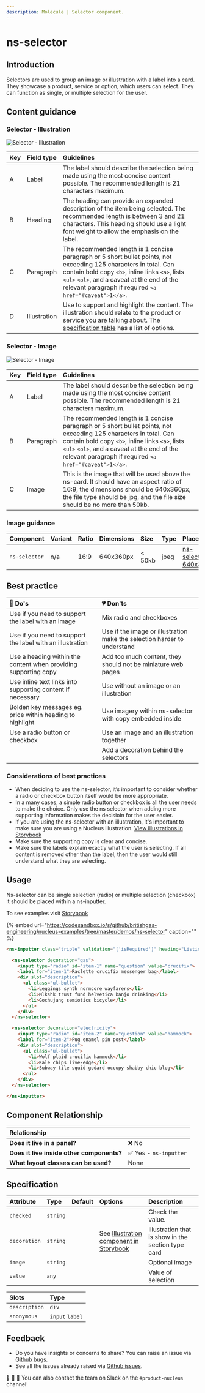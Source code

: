 ```yaml
---
description: Molecule | Selector component.
---
```


# ns-selector

## Introduction

Selectors are used to group an image or illustration with a label into a card. They  showcase a product, service or option, which users can select. They can function as single, or multiple selection for the user.

## Content guidance

### Selector - Illustration

![Selector - Illustration](https://user-images.githubusercontent.com/28779/84029138-d22d0180-a989-11ea-8ac5-7974bd24a3df.png)

| Key | Field type | Guidelines |
| :--- | :--- | :--- |
| A | Label | The label should describe the selection being made using the most concise content possible. The recommended length is 21 characters maximum. |
| B | Heading | The heading can provide an expanded description of the item being selected. The recommended length is between 3 and 21 characters. This heading should use a light font weight to allow the emphasis on the label. |
| C | Paragraph  | The recommended length is 1 concise paragraph or 5 short bullet points, not exceeding 125 characters in total. Can contain bold copy `<b>`, inline links `<a>`, lists `<ul>` `<ol>`, and a caveat at the end of the relevant paragraph if required `<a href="#caveat">1</a>`. |
| D | Illustration | Use to support and highlight the content. The illustration should relate to the product or service you are talking about. The [specification table](https://docs.britishgas.design/components/ns-card#specification) has a list of options. |

### Selector - Image

![Selector - Image](https://user-images.githubusercontent.com/28779/84029133-d0fbd480-a989-11ea-97fd-a1fb92bd5362.png)

| Key | Field type | Guidelines |
| :--- | :--- | :--- |
| A | Label | The label should describe the selection being made using the most concise content possible. The recommended length is 21 characters maximum. |
| B | Paragraph  | The recommended length is 1 concise paragraph or 5 short bullet points, not exceeding 125 characters in total. Can contain bold copy `<b>`, inline links `<a>`, lists `<ul>` `<ol>`, and a caveat at the end of the relevant paragraph if required `<a href="#caveat">1</a>`. |
| C | Image | This is the image that will be used above the ns-card. It should have an aspect ratio of 16:9, the dimensions should be 640x360px, the file type should be jpg, and the file size should be no more than 50kb. |

### Image guidance

| Component | Variant | Ratio | Dimensions | Size | Type | Placeholder |
| :--- | :--- | :--- | :--- | :--- | :--- | :--- |
| `ns-selector`| n/a | 16:9 | 640x360px | &lt; 50kb | jpeg | [ns-selector-640x360px](https://user-images.githubusercontent.com/50207859/68392177-1ee4fb80-0161-11ea-8826-14326d2c976a.jpg) |

## Best practice

| 💚 Do's | 💔 Don'ts |
| :--- | :--- |
| Use if you need to support the label with an image | Mix radio and checkboxes |
| Use if you need to support the label with an illustration | Use if the image or illustration make the selection harder to understand |
| Use a heading within the content when providing supporting copy | Add too much content, they should not be miniature web pages |
| Use inline text links into supporting content if necessary | Use without an image or an illustration |
| Bolden key messages eg. price within heading to highlight | Use imagery within ns-selector with copy embedded inside |
| Use a radio button or checkbox |  Use an image and an illustration together |
|  |Add a decoration behind the selectors |

### Considerations of best practices

* When deciding to use the ns-selector, it’s important to consider whether a radio or checkbox button itself would be more appropriate.
* In a many cases, a simple radio button or checkbox is all the user needs to make the choice. Only use the ns selector when adding more supporting information makes the decisioin for the user easier.
* If you are using the ns-selector with an illustration, it's important to make sure you are using a Nucleus illustration. [View illustrations in Storybook](https://britishgas.co.uk/nucleus/demo/index.html?path=/story/ns-illustrations--appliance)
* Make sure the supporting copy is clear and concise.
* Make sure the labels explain exactly what the user is selecting. If all content is removed other than the label, then the user would still understand what they are selecting.

## Usage

Ns-selector can be single selection (radio) or multiple selection (checkbox) it should be placed within a ns-inputter.

To see examples visit [Storybook](https://britishgas.co.uk/nucleus/demo/index.html?path=/story/ns-inputter--selectorradio)

{% embed url="https://codesandbox.io/s/github/britishgas-engineering/nucleus-examples/tree/master/demos/ns-selector" caption="" %}

```html
<ns-inputter class="triple" validation="['isRequired']" heading="Listicle street art shaman">

  <ns-selector decoration="gas">
    <input type="radio" id="item-1" name="question" value="crucifix">
    <label for="item-1">Raclette crucifix messenger bag</label>
    <div slot="description">
      <ul class="ul-bullet">
        <li>Leggings synth normcore wayfarers</li>
        <li>Mlkshk trust fund helvetica banjo drinking</li>
        <li>Gochujang semiotics bicycle</li>
      </ul>
    </div>
  </ns-selector>

  <ns-selector decoration="electricity">
    <input type="radio" id="item-2" name="question" value="hammock">
    <label for="item-2">Pug enamel pin post</label>
    <div slot="description">
      <ul class="ul-bullet">
        <li>Wolf plaid crucifix hammock</li>
        <li>Kale chips live-edge</li>
        <li>Subway tile squid godard occupy shabby chic blog</li>
      </ul>
    </div>
  </ns-selector>

</ns-inputter>
```


## Component Relationship

|  **Relationship**  |  |
| :--- | :--- |
| **Does it live in a panel?** | ❌ No |
| **Does it live inside other components?** | ✅ Yes - `ns-inputter` |
| **What layout classes can be used?**  | None |

## Specification

| Attribute | Type | Default | Options | Description |
| :--- | :--- | :--- | :--- | :--- |
| `checked` | `string` |  |  | Check the value. |
| `decoration` | `string` |  |See [Illustration component in Storybook](https://britishgas.co.uk/nucleus/demo/index.html?path=/story/ns-illustrations--appliance)| Illustration that is show in the section type card |
| `image`      | `string` |  |  | Optional image |
| `value` | `any`     |  |  | Value of selection |

| Slots | Type |
| :--- | :--- |
| `description` | `div` |
| `anonymous` | `input` `label` |

## Feedback

* Do you have insights or concerns to share? You can raise an issue via [Github bugs](https://github.com/ConnectedHomes/nucleus/issues/new?assignees=&labels=Bug&template=a--bug-report.md&title=[bug]%20[ns-form]).
* See all the issues already raised via [Github issues](https://github.com/connectedHomes/nucleus/issues?utf8=%E2%9C%93&q=is%3Aopen+is%3Aissue+label%3ABug+[ns-form]).

💩 🎉 🦄 You can also contact the team on Slack on the `#product-nucleus` channel!
